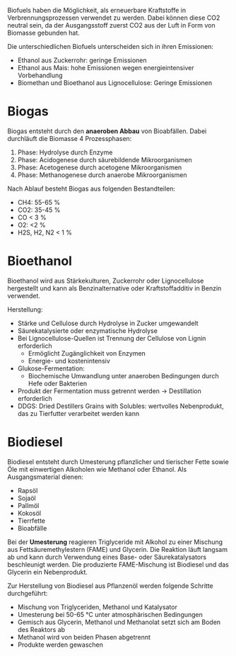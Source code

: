 Biofuels haben die Möglichkeit, als erneuerbare Kraftstoffe in Verbrennungsprozessen verwendet zu werden. Dabei können diese CO2 neutral sein, da der Ausgangsstoff zuerst CO2 aus der Luft in Form von Biomasse gebunden hat.

Die unterschiedlichen Biofuels unterscheiden sich in ihren Emissionen:
- Ethanol aus Zuckerrohr: geringe Emissionen
- Ethanol aus Mais: hohe Emissionen wegen energieintensiver Vorbehandlung
- Biomethan und Bioethanol aus Lignocellulose: Geringe Emissionen
# Biogas
Biogas entsteht durch den **anaeroben Abbau** von Bioabfällen. Dabei durchläuft die Biomasse 4 Prozessphasen:
1. Phase: Hydrolyse durch Enzyme
2. Phase: Acidogenese durch säurebildende Mikroorganismen
3. Phase: Acetogenese durch acetogene Mikroorganismen
4. Phase: Methanogenese durch anaerobe Mikroorganismen

Nach Ablauf besteht Biogas aus folgenden Bestandteilen:
- CH4: 55-65 %
- CO2: 35-45 %
- CO < 3 %
- O2: <2 %
- H2S, H2, N2 < 1 %

# Bioethanol
Bioethanol wird aus Stärkekulturen, Zuckerrohr oder Lignocellulose hergestellt und kann als Benzinalternative oder Kraftstoffadditiv in Benzin verwendet.

Herstellung:
- Stärke und Cellulose durch Hydrolyse in Zucker umgewandelt
- Säurekatalysierte oder enzymatische Hydrolyse
- Bei Lignocellulose-Quellen ist Trennung der Cellulose von Lignin erforderlich
	- Ermöglicht Zugänglichkeit von Enzymen
	- Energie- und kostenintensiv
- Glukose-Fermentation:
	- Biochemische Umwandlung unter anaeroben Bedingungen durch Hefe oder Bakterien
- Produkt der Fermentation muss getrennt werden -> Destillation erforderlich
- DDGS: Dried Destillers Grains with Solubles: wertvolles Nebenprodukt, das zu Tierfutter verarbeitet werden kann

# Biodiesel
Biodiesel entsteht durch Umesterung pflanzlicher und tierischer Fette sowie Öle mit einwertigen Alkoholen wie Methanol oder Ethanol. Als Ausgangsmaterial dienen:
- Rapsöl
- Sojaöl
- Pallmöl
- Kokosöl
- Tierrfette
- Bioabfälle

Bei der **Umesterung** reagieren Triglyceride mit Alkohol zu einer Mischung aus Fettsäuremethylestern (FAME) und Glycerin. Die Reaktion läuft langsam ab und kann durch Verwendung eines Base- oder Säurekatalysators beschleunigt werden. Die produzierte FAME-Mischung ist Biodiesel und das Glycerin ein Nebenprodukt.

Zur Herstellung von Biodiesel aus Pflanzenöl werden folgende Schritte durchgeführt:
- Mischung von Triglyceriden, Methanol und Katalysator
- Umesterung bei 50-65 °C unter atmosphärischen Bedingungen
- Gemisch aus Glycerin, Methanol und Methanolat setzt sich am Boden des Reaktors ab
- Methanol wird von beiden Phasen abgetrennt
- Produkte werden gewaschen